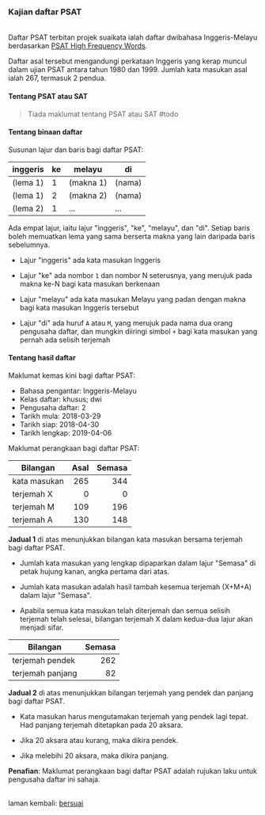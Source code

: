 ---
---

### Kajian daftar PSAT

&nbsp;  
Daftar PSAT terbitan projek suaikata ialah daftar dwibahasa
Inggeris-Melayu berdasarkan [PSAT High Frequency Words][a].

Daftar asal tersebut mengandungi perkataan Inggeris yang
kerap muncul dalam ujian PSAT antara tahun 1980 dan 1999.
Jumlah kata masukan asal ialah 267, termasuk 2 pendua.

#### Tentang PSAT atau SAT

> Tiada maklumat tentang PSAT atau SAT #todo

#### Tentang binaan daftar

Susunan lajur dan baris bagi daftar PSAT:

| inggeris | ke | melayu    | di     |
| -------- | -- | --------- | ------ |
| (lema 1) | 1  | (makna 1) | (nama) |
| (lema 1) | 2  | (makna 2) | (nama) |
| (lema 2) | 1  | ...       | ...    |

Ada empat lajur, iaitu lajur "inggeris", "ke", "melayu",
dan "di". Setiap baris boleh memuatkan lema yang sama
berserta makna yang lain daripada baris sebelumnya.

- Lajur "inggeris" ada kata masukan Inggeris

- Lajur "ke" ada nombor `1` dan nombor N seterusnya, yang
merujuk pada makna ke-N bagi kata masukan berkenaan

- Lajur "melayu" ada kata masukan Melayu yang padan dengan
makna bagi kata masukan Inggeris tersebut

- Lajur "di" ada huruf `A` atau `M`, yang merujuk pada nama
dua orang pengusaha daftar, dan mungkin diiringi simbol `+`
bagi kata masukan yang pernah ada selisih terjemah

#### Tentang hasil daftar

Maklumat kemas kini bagi daftar PSAT:

- Bahasa pengantar: Inggeris-Melayu
- Kelas daftar: khusus; dwi
- Pengusaha daftar: 2
- Tarikh mula: 2018-03-29
- Tarikh siap: 2018-04-30
- Tarikh lengkap: 2019-04-06

Maklumat perangkaan bagi daftar PSAT:

| Bilangan     | Asal    | Semasa  |
| ------------ | -------:| -------:|
| kata masukan | 265     | 344     |
| terjemah X   | 0       | 0       |
| terjemah M   | 109     | 196     |
| terjemah A   | 130     | 148     |

**Jadual 1** di atas menunjukkan bilangan kata masukan
bersama terjemah bagi daftar PSAT.

- Jumlah kata masukan yang lengkap dipaparkan dalam lajur
"Semasa" di petak hujung kanan, angka pertama dari atas.

- Jumlah kata masukan adalah hasil tambah kesemua terjemah
(X+M+A) dalam lajur "Semasa".

- Apabila semua kata masukan telah diterjemah dan semua
selisih terjemah telah selesai, bilangan terjemah X dalam
kedua-dua lajur akan menjadi sifar.

| Bilangan          | Semasa  |
| ----------------- | -------:|
| terjemah pendek   | 262     |
| terjemah panjang  | 82      |

**Jadual 2** di atas menunjukkan bilangan terjemah yang
pendek dan panjang bagi daftar PSAT.

- Kata masukan harus mengutamakan terjemah yang pendek lagi
tepat. Had panjang terjemah ditetapkan pada 20 aksara.

- Jika 20 aksara atau kurang, maka dikira pendek.

- Jika melebihi 20 aksara, maka dikira panjang.

**Penafian**: Maklumat perangkaan bagi daftar PSAT adalah
rujukan laku untuk pengusaha daftar ini sahaja.

&nbsp;  
laman kembali: [bersuai][0]

  [0]: ../bersuai.md
  [a]: https://web.archive.org/web/20170427204836/http://cabrinihigh.com/academics/psatwords
